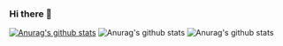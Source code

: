 ### Hi there 👋
[![Anurag's github stats](https://github-readme-stats.vercel.app/api?username=onehaitao)](https://github.com/anuraghazra/github-readme-stats)
![Anurag's github stats](https://github-readme-stats.vercel.app/api?username=onehaitao&hide=contribs,prs)
![Anurag's github stats](https://github-readme-stats.vercel.app/api?username=onehaitao&count_private=true)
<!--
**onehaitao/onehaitao** is a ✨ _special_ ✨ repository because its `README.md` (this file) appears on your GitHub profile.

Here are some ideas to get you started:

- 🔭 I’m currently working on ...
- 🌱 I’m currently learning ...
- 👯 I’m looking to collaborate on ...
- 🤔 I’m looking for help with ...
- 💬 Ask me about ...
- 📫 How to reach me: ...
- 😄 Pronouns: ...
- ⚡ Fun fact: ...
-->
